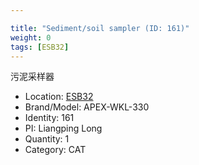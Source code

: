 ```yaml
---

title: "Sediment/soil sampler (ID: 161)"
weight: 0
tags: [ESB32]
---
```


污泥采样器

<!--more-->



- Location: [ESB32](../../tags/esb32)
- Brand/Model: APEX-WKL-330
- Identity: 161
- PI: Liangping Long
- Quantity: 1
- Category: CAT







